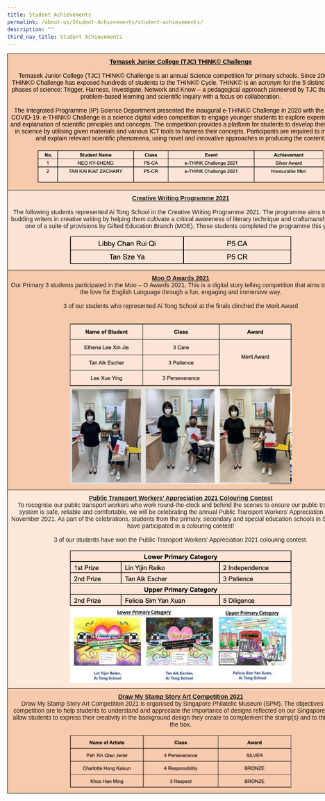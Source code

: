 ```yaml
---
title: Student Achievements
permalink: /about-us/Student-Achievements/student-achievements/
description: ""
third_nav_title: Student Achievements
---
```



<style type="text/css">
.tg  {border-collapse:collapse;border-spacing:0;margin:0px auto;}
.tg td{border-color:black;border-style:solid;border-width:1px;font-family:Arial, sans-serif;font-size:14px;
  overflow:hidden;padding:10px 5px;word-break:normal;}
.tg th{border-color:black;border-style:solid;border-width:1px;font-family:Arial, sans-serif;font-size:14px;
  font-weight:normal;overflow:hidden;padding:10px 5px;word-break:normal;}
.tg .tg-lnf9{background-color:#f7caac;text-align:center;vertical-align:top}
.tg .tg-5ywe{background-color:#F7CAAC;color:#454545;text-align:center;vertical-align:top}
.tg .tg-1l4m{background-color:#fbe4d5;text-align:center;vertical-align:top}
.tg .tg-l8ax{background-color:#fee8da;text-align:center;vertical-align:top}
</style>
<table class="tg" style="undefined;table-layout: fixed; width: 799px">
<colgroup>
<col style="width: 799px">
</colgroup>
<tbody>
  <tr>
    <td class="tg-5ywe"><span style="font-weight:bold;text-decoration:underline;color:black">Temasek Junior College (TJC) THINK© Challenge</span><br><br> <span style="color:black">Temasek Junior College (TJC) THINK© Challenge is an annual Science competition for primary schools. Since 2008, the THINK© Challenge has exposed hundreds of students to the THINK© Cycle. THINK© is an acronym for the 5 distinct learning phases of science: Trigger, Harness, Investigate, Network and Know – a pedagogical approach pioneered by TJC that infuses problem-based learning and scientific inquiry with a focus on collaboration.</span><br><span style="color:black"> </span><br><span style="color:black">The Integrated Programme (IP) Science Department presented the inaugural e-THINK© Challenge in 2020 with the onset of COVID-19. e-THINK© Challenge is a science digital video competition to engage younger students to explore experimentation and explanation of scientific principles and concepts. The competition provides a platform for students to develop their curiosity in science by utilising given materials and various ICT tools to harness their concepts. Participants are required to introduce and explain relevant scientific phenomena, using novel and innovative approaches in producing the content.</span><br><br><img src="/images/sa1.png" 
     style="width:85%">
</td>
  </tr>
  <tr>
    <td class="tg-1l4m"><span style="font-weight:bold;text-decoration:underline">Creative Writing Programme 2021</span><br><br>The following students represented Ai Tong School in the Creative Writing Programme 2021. The programme aims to nurture budding writers in creative writing by helping them cultivate a critical awareness of literary technique and craftsmanship, and is one of a suite of provisions by Gifted Education Branch  (MOE). These students completed the programme this year.<br><br><img src="/images/sa2.png" 
     style="width:65%">
</td>
  </tr>
  <tr>
    <td class="tg-lnf9"><span style="font-weight:bold;text-decoration:underline">Moo O Awards 2021</span><br>Our Primary 3 students participated in the Moo – O Awards 2021. This is a digital story telling competition that aims to cultivate the love for English Language through a fun, engaging and immersive way.<br><br>3 of our students who represented Ai Tong School at the finals clinched the Merit Award<br><br><br><img src="/images/sa3.png" 
     style="width:65%"><br><img src="/images/Moo%20O%20Achievement.jpeg" 
     style="width:65%">
</td>
  </tr>
  <tr>
    <td class="tg-l8ax"><span style="font-weight:bold;text-decoration:underline">Public Transport Workers’ Appreciation 2021 Colouring Contest</span><br>To recognise our public transport workers who work round-the-clock and behind the scenes to ensure our public transport system is safe, reliable and comfortable, we will be celebrating the annual Public Transport Workers’ Appreciation Day in November 2021. As part of the celebrations, students from the primary, secondary and special education schools in Singapore have participated in a colouring contest!<br> <br>3 of our students have won the Public Transport Workers’ Appreciation 2021 colouring contest.<br><br><img src="/images/sa4.png" 
     style="width:65%"><br><img src="/images/2021%20Anti-Drug%20Montage%20Competition.jpeg" 
     style="width:65%"></td>
  </tr>
  <tr>
    <td class="tg-lnf9"><span style="font-weight:bold;text-decoration:underline">Draw My Stamp Story Art Competition 2021</span><br>Draw My Stamp Story Art Competition 2021 is organised by Singapore Philatelic Museum (SPM). The objectives of the competition are to help students to understand and appreciate the importance of designs reflected on our Singapore stamps; allow students to express their creativity in the background design they create to complement the stamp(s) and to think out of the box.<br><br><img src="/images/sa5.png" 
     style="width:65%"></td>
  </tr>
</tbody>
</table>
